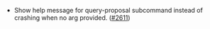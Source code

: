 - Show help message for query-proposal subcommand instead of crashing when no
  arg provided. ([\#2611](https://github.com/anoma/namada/pull/2611))
